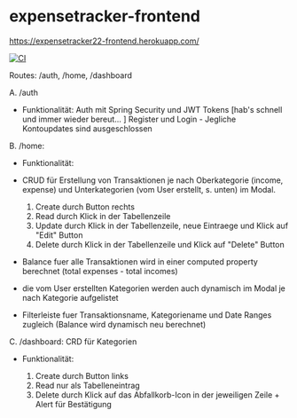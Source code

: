 # expensetracker-frontend

https://expensetracker22-frontend.herokuapp.com/

[![CI](https://github.com/anagarlau/expensetracker-frontend/actions/workflows/ci.yml/badge.svg)](https://github.com/anagarlau/expensetracker-frontend/actions/workflows/ci.yml)




Routes: /auth, /home, /dashboard

A. /auth

- Funktionalität:
Auth mit Spring Security und JWT Tokens [hab's schnell und immer wieder bereut... ]
Register und Login - Jegliche Kontoupdates sind ausgeschlossen


B. /home:

- Funktionalität:

- CRUD für Erstellung von Transaktionen je nach Oberkategorie (income, expense) und Unterkategorien (vom User erstellt, s. unten) im Modal.
    1. Create durch Button rechts
    2. Read durch Klick in der Tabellenzeile
    3. Update durch Klick in der Tabellenzeile, neue Eintraege und Klick auf "Edit" Button
    4. Delete durch Klick in der Tabellenzeile und Klick auf "Delete" Button

- Balance fuer alle Transaktionen wird in einer computed property berechnet (total expenses - total incomes)
- die vom User erstellten Kategorien werden auch dynamisch im Modal je nach Kategorie aufgelistet
- Filterleiste fuer Transaktionsname, Kategoriename und Date Ranges zugleich (Balance wird dynamisch neu berechnet)

C. /dashboard: CRD für Kategorien

- Funktionalität:

    1. Create durch Button links
    2. Read nur als Tabelleneintrag
    3. Delete durch Klick auf das Abfallkorb-Icon in der jeweiligen Zeile + Alert für Bestätigung
	
 
